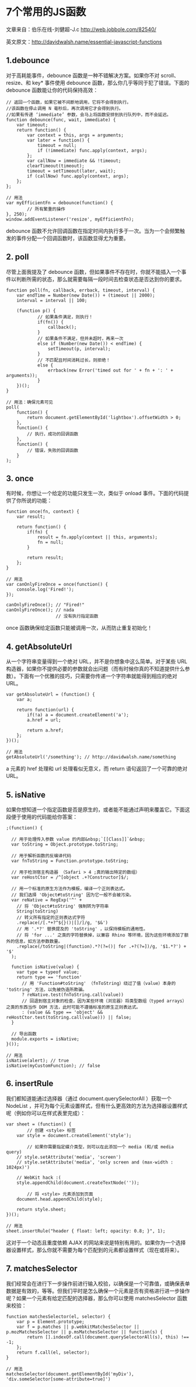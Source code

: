 # 7个常用的JS函数
文章来自：伯乐在线-刘健超-J.c http://web.jobbole.com/82540/

英文原文：http://davidwalsh.name/essential-javascript-functions

## 1.debounce
对于高耗能事件，debounce 函数是一种不错解决方案。如果你不对 scroll、resize、和 key* 事件使用 debounce  函数，那么你几乎等同于犯了错误。下面的 debounce 函数能让你的代码保持高效：

```
// 返回一个函数，如果它被不间断地调用，它将不会得到执行。
//该函数在停止调用 N 毫秒后，再次调用它才会得到执行。
//如果有传递 ‘immediate’ 参数，会马上将函数安排到执行队列中，而不会延迟。
function debounce(func, wait, immediate) {
    var timeout;
    return function() {
        var context = this, args = arguments;
        var later = function() {
            timeout = null;
            if (!immediate) func.apply(context, args);
        };
        var callNow = immediate && !timeout;
        clearTimeout(timeout);
        timeout = setTimeout(later, wait);
        if (callNow) func.apply(context, args);
    };
};

// 用法
var myEfficientFn = debounce(function() {
        // 所有繁重的操作
}, 250);
window.addEventListener('resize', myEfficientFn);
```
debounce 函数不允许回调函数在指定时间内执行多于一次。当为一个会频繁触发的事件分配一个回调函数时，该函数显得尤为重要。

## 2. poll

尽管上面我提及了 debounce 函数，但如果事件不存在时，你就不能插入一个事件以判断所需的状态，那么就需要每隔一段时间去检查状态是否达到你的要求。

```
function poll(fn, callback, errback, timeout, interval) {
    var endTime = Number(new Date()) + (timeout || 2000);
    interval = interval || 100;

    (function p() {
            // 如果条件满足，则执行！
            if(fn()) {
                callback();
            }
            // 如果条件不满足，但并未超时，再来一次
            else if (Number(new Date()) < endTime) {
                setTimeout(p, interval);
            }
            // 不匹配且时间消耗过长，则拒绝！
            else {
                errback(new Error('timed out for ' + fn + ': ' + arguments));
            }
    })();
}

// 用法：确保元素可见
poll(
    function() {
        return document.getElementById('lightbox').offsetWidth > 0;
    },
    function() {
        // 执行，成功的回调函数
    },
    function() {
        // 错误，失败的回调函数
    }
);
```

## 3. once

有时候，你想让一个给定的功能只发生一次，类似于 onload 事件。下面的代码提供了你所说的功能：

```
function once(fn, context) { 
    var result;

    return function() { 
        if(fn) {
            result = fn.apply(context || this, arguments);
            fn = null;
        }

        return result;
    };
}

// 用法
var canOnlyFireOnce = once(function() {
    console.log('Fired!');
});

canOnlyFireOnce(); // "Fired!"
canOnlyFireOnce(); // nada  
                   // 没有执行指定函数
```
once 函数确保给定函数只能被调用一次，从而防止重复初始化！

## 4. getAbsoluteUrl

从一个字符串变量得到一个绝对 URL，并不是你想象中这么简单。对于某些 URL 构造器，如果你不提供必要的参数就会出问题（而有时候你真的不知道提供什么参数）。下面有一个优雅的技巧，只需要你传递一个字符串就能得到相应的绝对 URL。
```
var getAbsoluteUrl = (function() {
    var a;

    return function(url) {
        if(!a) a = document.createElement('a');
        a.href = url;

        return a.href;
    };
})();

// 用法
getAbsoluteUrl('/something'); // http://davidwalsh.name/something
```

a 元素的 href 处理和 url 处理看似无意义，而 return 语句返回了一个可靠的绝对 URL。

## 5. isNative

如果你想知道一个指定函数是否是原生的，或者能不能通过声明来覆盖它。下面这段便于使用的代码能给你答案：

```
;(function() {

  // 用于处理传入参数 value 的内部&nbsp;`[[Class]]`&nbsp;
  var toString = Object.prototype.toString;

  // 用于解析函数的反编译代码
  var fnToString = Function.prototype.toString;

  // 用于检测宿主构造器 （Safari > 4 ;真的输出特定的数组）
  var reHostCtor = /^[object .+?Constructor]$/;

  // 用一个标准的原生方法作为模板，编译一个正则表达式。
  // 我们选择 'Object#toString' 因为它一般不会被污染。
  var reNative = RegExp('^' +
    // 将 'Object#toString' 强制转为字符串 
    String(toString)
    // 转义所有指定的正则表达式字符
    .replace(/[.*+?^${}()|[]/]/g, '$&')
    // 用 '.*?' 替换提及的 'toString' ，以保持模板的通用性。
    // 将 'for ...' 之类的字符替换掉，以兼容 Rhino 等环境，因为这些环境添加了额外的信息，如方法参数数量。
    .replace(/toString|(function).*?(?=()| for .+?(?=])/g, '$1.*?') + '$'
  );

  function isNative(value) {
    var type = typeof value;
    return type == 'function'
      // 用 'Function#toString' （fnToString）绕过了值（value）本身的 'toString' 方法，以免被伪造所欺骗。
      ? reNative.test(fnToString.call(value))
      // 回退到宿主对象的检查，因为某些环境（浏览器）将类型数组（typed arrays）之类的东西当作 DOM 方法，此时可能不遵循标准的原生正则表达式。
      : (value && type == 'object' && reHostCtor.test(toString.call(value))) || false;
  }

  // 导出函数
  module.exports = isNative;
}());

// 用法
isNative(alert); // true
isNative(myCustomFunction); // false
```

## 6. insertRule

我们都知道能通过选择器（通过 document.querySelectorAll ）获取一个 NodeList ，并可为每个元素设置样式，但有什么更高效的方法为选择器设置样式呢（例如你可以在样式表里完成）：

```
var sheet = (function() {
        // 创建 <style> 标签
    var style = document.createElement('style');

        // 如果你需要指定媒介类型，则可以在此添加一个 media (和/或 media query) 
    // style.setAttribute('media', 'screen')
    // style.setAttribute('media', 'only screen and (max-width : 1024px)')

    // WebKit hack :(
    style.appendChild(document.createTextNode(''));

        // 将 <style> 元素添加到页面
    document.head.appendChild(style);

    return style.sheet;
})();

// 用法
sheet.insertRule("header { float: left; opacity: 0.8; }", 1);
```

这对于一个动态且重度依赖 AJAX 的网站来说是特别有用的。如果你为一个选择器设置样式，那么你就不需要为每个匹配到的元素都设置样式（现在或将来）。

## 7. matchesSelector

我们经常会在进行下一步操作前进行输入校验，以确保是一个可靠值，或确保表单数据是有效的，等等。但我们平时是怎么确保一个元素是否有资格进行进一步操作呢？如果一个元素有给定匹配的选择器，那么你可以使用 matchesSelector 函数来校验：
```
function matchesSelector(el, selector) {
    var p = Element.prototype;
    var f = p.matches || p.webkitMatchesSelector || p.mozMatchesSelector || p.msMatchesSelector || function(s) {
        return [].indexOf.call(document.querySelectorAll(s), this) !== -1;
    };
    return f.call(el, selector);
}

// 用法
matchesSelector(document.getElementById('myDiv'), 'div.someSelector[some-attribute=true]')
```
